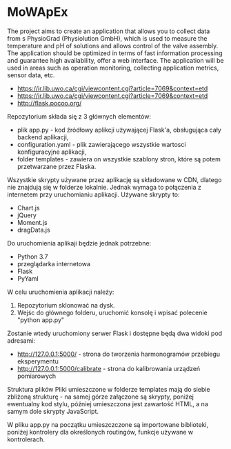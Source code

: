 # MoWApEx

The project aims to create an application that allows you to collect data from s
PhysioGrad (Physiolution GmbH), which is used to measure the temperature and pH of solutions and allows control of the valve assembly. The application should be optimized in terms of fast information processing and guarantee high availability, offer a web interface.
The application will be used in areas such as operation monitoring, collecting application metrics, sensor data, etc.

- https://ir.lib.uwo.ca/cgi/viewcontent.cgi?article=7069&context=etd
- https://ir.lib.uwo.ca/cgi/viewcontent.cgi?article=7069&context=etd
- http://flask.pocoo.org/

Repozytorium składa się z 3 głównych elementów:
- plik app.py - kod źródłowy aplikcji używającej Flask'a, obsługująca cały backend aplikacji,
- configuration.yaml - plik zawierającego wszystkie wartosci konfiguracyjne aplikacji,
- folder templates - zawiera on wszystkie szablony stron, które są potem przetwarzane przez Flaska.

Wszystkie skrypty używane przez aplikację są składowane w CDN, dlatego nie znajdują się w folderze lokalnie. Jednak wymaga to połączenia z internetem przy uruchomianiu aplikacji.
Używane skrypty to:
- Chart.js 
- jQuery
- Moment.js
- dragData.js

Do uruchomienia aplikaji będzie jednak potrzebne:
- Python 3.7
- przeglądarka internetowa
- Flask
- PyYaml

W celu uruchomienia aplikacji należy:
1. Repozytorium sklonować na dysk. 
2. Wejśc do głównego folderu, uruchomić konsolę i wpisać polecenie
"python app.py"

Zostanie wtedy uruchomiony serwer Flask i dostępne będą dwa widoki pod adresami:
- http://127.0.0.1:5000/ - strona do tworzenia harmonogramów przebiegu eksperymentu
- http://127.0.0.1:5000/calibrate - strona do kalibrowania urządzeń pomiarowych

Struktura plików
Pliki umieszczone w folderze templates mają do siebie zbliżoną strukturę - na samej górze załączone są skrypty, poniżej ewentualny kod stylu,
później umieszczona jest zawartość HTML, a na samym dole skrypty JavaScript. 

W pliku app.py na początku umieszczczone są importowane biblioteki, poniżej kontrolery dla określonych routingów, funkcje używane w kontrolerach. 




